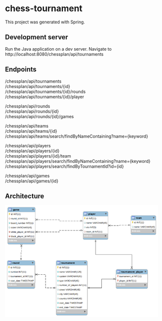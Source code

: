 # chess-tournament

This project was generated with Spring.

## Development server

Run the Java application on a dev server. Navigate to http://localhost:8080/chessplan/api/tournaments

## Endpoints
/chessplan/api/tournaments  
/chessplan/api/tournaments/{id}  
/chessplan/api/tournaments/{id}/rounds  
/chessplan/api/tournaments/{id}/player  


/chessplan/api/rounds  
/chessplan/api/rounds/{id}  
/chessplan/api/rounds/{id}/games  


/chessplan/api/teams  
/chessplan/api/teams/{id}  
/chessplan/api/teams/search/findByNameContaining?name={keyword}  


/chessplan/api/players  
/chessplan/api/players/{id}  
/chessplan/api/players/{id}/team  
/chessplan/api/players/search/findByNameContaining?name={keyword}  
/chessplan/api/players/search/findByTournamentId?id={id}  


/chessplan/api/games  
/chessplan/api/games/{id}

## Architecture
![architecture](https://github.com/leonhead/chess-tournament/blob/master/architecture.png)

